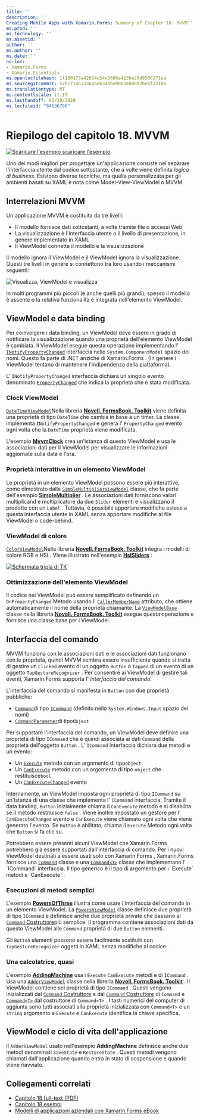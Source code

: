 ```yaml
---
title: ''
description: ''
Creating Mobile Apps with Xamarin.Forms: Summary of Chapter 18. MVVM''
ms.prod: ''
ms.technology: ''
ms.assetid: ''
author: ''
ms.author: ''
ms.date: ''
no-loc:
- Xamarin.Forms
- Xamarin.Essentials
ms.openlocfilehash: 1f180173a42654c54c5686e423ba20d9586271ea
ms.sourcegitcommit: 57bc714633364aeb34aba9803e88802bebf321ba
ms.translationtype: MT
ms.contentlocale: it-IT
ms.lasthandoff: 05/28/2020
ms.locfileid: "84136708"
---
```

# <a name="summary-of-chapter-18-mvvm"></a>Riepilogo del capitolo 18. MVVM

[![Scaricare ](~/media/shared/download.png) l'esempio scaricare l'esempio](https://github.com/xamarin/xamarin-forms-book-samples/tree/master/Chapter18)

Uno dei modi migliori per progettare un'applicazione consiste nel separare l'interfaccia utente dal codice sottostante, che a volte viene definita *logica di business*. Esistono diverse tecniche, ma quella personalizzata per gli ambienti basati su XAML è nota come Model-View-ViewModel o MVVM.

## <a name="mvvm-interrelationships"></a>Interrelazioni MVVM

Un'applicazione MVVM è costituita da tre livelli:

- Il modello fornisce dati sottostanti, a volte tramite file o accessi Web
- La visualizzazione è l'interfaccia utente o il livello di presentazione, in genere implementato in XAML
- Il ViewModel connette il modello e la visualizzazione

Il modello ignora il ViewModel e il ViewModel ignora la visualizzazione. Questi tre livelli in genere si connettono tra loro usando i meccanismi seguenti:

![Visualizza, ViewModel e visualizza](images/ch18fg03.png "MVVM")

In molti programmi più piccoli (e anche quelli più grandi), spesso il modello è assente o la relativa funzionalità è integrata nell'elemento ViewModel.

## <a name="viewmodels-and-data-binding"></a>ViewModel e data binding

Per coinvolgere i data binding, un ViewModel deve essere in grado di notificare la visualizzazione quando una proprietà dell'elemento ViewModel è cambiata. Il ViewModel esegue questa operazione implementando l' [`INotifyPropertyChanged`](xref:System.ComponentModel.INotifyPropertyChanged) interfaccia nello `System.ComponentModel` spazio dei nomi. Questo fa parte di .NET anziché di Xamarin.Forms . (In genere i ViewModel tentano di mantenere l'indipendenza della piattaforma).

L' `INotifyPropertyChanged` interfaccia dichiara un singolo evento denominato [`PropertyChanged`](xref:System.ComponentModel.INotifyPropertyChanged) che indica la proprietà che è stata modificata.

### <a name="a-viewmodel-clock"></a>Clock ViewModel

[`DateTimeViewModel`](https://github.com/xamarin/xamarin-forms-book-samples/blob/master/Libraries/Xamarin.FormsBook.Toolkit/Xamarin.FormsBook.Toolkit/DateTimeViewModel.cs)Nella libreria [**Novell. FormsBook. Toolkit**](https://github.com/xamarin/xamarin-forms-book-samples/tree/master/Libraries/Xamarin.FormsBook.Toolkit/Xamarin.FormsBook.Toolkit) viene definita una proprietà di tipo `DateTime` che cambia in base a un timer. La classe implementa `INotifyPropertyChanged` e genera l' `PropertyChanged` evento ogni volta che la `DateTime` proprietà viene modificata.

L'esempio [**MvvmClock**](https://github.com/xamarin/xamarin-forms-book-samples/tree/master/Chapter18/MvvmClock) crea un'istanza di questo ViewModel e usa le associazioni dati per il ViewModel per visualizzare le informazioni aggiornate sulla data e l'ora.

### <a name="interactive-properties-in-a-viewmodel"></a>Proprietà interattive in un elemento ViewModel

Le proprietà in un elemento ViewModel possono essere più interattive, come dimostrato dalla [`SimpleMultiplierViewModel`](https://github.com/xamarin/xamarin-forms-book-samples/blob/master/Chapter18/SimpleMultiplier/SimpleMultiplier/SimpleMultiplier/SimpleMultiplierViewModel.cs) classe, che fa parte dell'esempio [**SimpleMultiplier**](https://github.com/xamarin/xamarin-forms-book-samples/tree/master/Chapter18/SimpleMultiplier) . Le associazioni dati forniscono valori multiplicand e moltiplicatore da due `Slider` elementi e visualizzano il prodotto con un `Label` . Tuttavia, è possibile apportare modifiche estese a questa interfaccia utente in XAML senza apportare modifiche al file ViewModel o code-behind.

### <a name="a-color-viewmodel"></a>ViewModel di colore

[`ColorViewModel`](https://github.com/xamarin/xamarin-forms-book-samples/blob/master/Libraries/Xamarin.FormsBook.Toolkit/Xamarin.FormsBook.Toolkit/ColorViewModel.cs)Nella libreria [**Novell. FormsBook. Toolkit**](https://github.com/xamarin/xamarin-forms-book-samples/tree/master/Libraries/Xamarin.FormsBook.Toolkit/Xamarin.FormsBook.Toolkit) integra i modelli di colore RGB e HSL. Viene illustrato nell'esempio [**HslSliders**](https://github.com/xamarin/xamarin-forms-book-samples/tree/master/Chapter18/HslSliders) :

[![Schermata tripla di TK](images/ch18fg08-small.png "Modello di colore HSL")](images/ch18fg08-large.png#lightbox "Modello di colore HSL")

### <a name="streamlining-the-viewmodel"></a>Ottimizzazione dell'elemento ViewModel

Il codice nei ViewModel può essere semplificato definendo un `OnPropertyChanged` Metodo usando l' [`CallerMemberName`](xref:System.Runtime.CompilerServices.CallerMemberNameAttribute) attributo, che ottiene automaticamente il nome della proprietà chiamante. La [`ViewModelBase`](https://github.com/xamarin/xamarin-forms-book-samples/blob/master/Libraries/Xamarin.FormsBook.Toolkit/Xamarin.FormsBook.Toolkit/ViewModelBase.cs) classe nella libreria [**Novell. FormsBook. Toolkit**](https://github.com/xamarin/xamarin-forms-book-samples/tree/master/Libraries/Xamarin.FormsBook.Toolkit/Xamarin.FormsBook.Toolkit) esegue questa operazione e fornisce una classe base per i ViewModel.

## <a name="the-command-interface"></a>Interfaccia del comando

MVVM funziona con le associazioni dati e le associazioni dati funzionano con le proprietà, quindi MVVM sembra essere insufficiente quando si tratta di gestire un `Clicked` evento di un oggetto `Button` o `Tapped` di un evento di un oggetto `TapGestureRecognizer` . Per consentire ai ViewModel di gestire tali eventi, Xamarin.Forms supporta l' *interfaccia del comando*.

L'interfaccia del comando si manifesta in `Button` con due proprietà pubbliche:

- [`Command`](xref:Xamarin.Forms.Button.Command)di tipo [`ICommand`](xref:System.Windows.Input.ICommand) (definito nello `System.Windows.Input` spazio dei nomi)
- [`CommandParameter`](xref:Xamarin.Forms.Button.CommandParameter)di tipo`Object`

Per supportare l'interfaccia del comando, un ViewModel deve definire una proprietà di tipo `ICommand` che è quindi associata ai dati `Command` della proprietà dell'oggetto `Button` . L' `ICommand` interfaccia dichiara due metodi e un evento:

- Un [`Execute`](xref:System.Windows.Input.ICommand.Execute(System.Object)) metodo con un argomento di tipo`object`
- Un [`CanExecute`](xref:System.Windows.Input.ICommand.CanExecute(System.Object)) metodo con un argomento di tipo `object` che restituisce`bool`
- Un [`CanExecuteChanged`](xref:System.Windows.Input.ICommand.CanExecuteChanged) evento

Internamente, un ViewModel imposta ogni proprietà di tipo `ICommand` su un'istanza di una classe che implementa l' `ICommand` interfaccia. Tramite il data binding, `Button` inizialmente chiama il `CanExecute` metodo e si disabilita se il metodo restituisce `false` . Viene inoltre impostato un gestore per l' `CanExecuteChanged` evento e `CanExecute` viene chiamato ogni volta che viene generato l'evento. Se `Button` è abilitato, chiama il `Execute` Metodo ogni volta che `Button` si fa clic su.

Potrebbero essere presenti alcuni ViewModel che Xamarin.Forms potrebbero già essere supportati dall'interfaccia di comando. Per i nuovi ViewModel destinati a essere usati solo con Xamarin.Forms , Xamarin.Forms fornisce una [`Command`](xref:Xamarin.Forms.Command) classe e una [`Command<T>`](xref:Xamarin.Forms.Command`1) classe che implementano l' `ICommand` interfaccia. Il tipo generico è il tipo di argomento per i `Execute` metodi e `CanExecute` .

### <a name="simple-method-executions"></a>Esecuzioni di metodi semplici

L'esempio [**PowersOfThree**](https://github.com/xamarin/xamarin-forms-book-samples/tree/master/Chapter18/PowersOfThree) illustra come usare l'interfaccia del comando in un elemento ViewModel. La [`PowersViewModel`](https://github.com/xamarin/xamarin-forms-book-samples/blob/master/Chapter18/PowersOfThree/PowersOfThree/PowersOfThree/PowersViewModel.cs) classe definisce due proprietà di tipo `ICommand` e definisce anche due proprietà private che passano al [ `Command` Costruttore](xref:Xamarin.Forms.Command.%23ctor(System.Action))più semplice. Il programma contiene associazioni dati da questo ViewModel alle `Command` proprietà di due `Button` elementi.

Gli `Button` elementi possono essere facilmente sostituiti con `TapGestureRecognizer` oggetti in XAML senza modifiche al codice.

### <a name="a-calculator-almost"></a>Una calcolatrice, quasi

L'esempio [**AddingMachine**](https://github.com/xamarin/xamarin-forms-book-samples/tree/master/Chapter18/AddingMachine) usa i `Execute` `CanExecute` metodi e di `ICommand` . Usa una [`AdderViewModel`](https://github.com/xamarin/xamarin-forms-book-samples/blob/master/Libraries/Xamarin.FormsBook.Toolkit/Xamarin.FormsBook.Toolkit/AdderViewModel.cs) classe nella libreria [**Novell. FormsBook. Toolkit**](https://github.com/xamarin/xamarin-forms-book-samples/blob/master/Libraries/Xamarin.FormsBook.Toolkit/Xamarin.FormsBook.Toolkit/AdderViewModel.cs) . Il ViewModel contiene sei proprietà di tipo `ICommand` . Questi vengono inizializzati dal [ `Command` Costruttore](xref:Xamarin.Forms.Command.%23ctor(System.Action)) e dal [ `Command` Costruttore](xref:Xamarin.Forms.Command.%23ctor(System.Action,System.Func{System.Boolean})) di `Command` e [ `Command<T>` ](https://docs.microsoft.com/dotnet/api/xamarin.forms.command.-ctor?view=xamarin-forms#Xamarin_Forms_Command__ctor_System_Action_System_Object__System_Func_System_Object_System_Boolean__) dal costruttore di `Command<T>` . I tasti numerici del computer di aggiunta sono tutti associati alla proprietà inizializzata con `Command<T>` e un `string` argomento a `Execute` e `CanExecute` identifica la chiave specifica.

## <a name="viewmodels-and-the-application-lifecycle"></a>ViewModel e ciclo di vita dell'applicazione

Il `AdderViewModel` usato nell'esempio **AddingMachine** definisce anche due metodi denominati `SaveState` e `RestoreState` . Questi metodi vengono chiamati dall'applicazione quando entra in stato di sospensione e quando viene riavviato.

## <a name="related-links"></a>Collegamenti correlati

- [Capitolo 18 full-text (PDF)](https://download.xamarin.com/developer/xamarin-forms-book/XamarinFormsBook-Ch18-Apr2016.pdf)
- [Capitolo 18 esempi](https://github.com/xamarin/xamarin-forms-book-samples/tree/master/Chapter18)
- [Modelli di applicazioni aziendali con Xamarin.Forms eBook](~/xamarin-forms/enterprise-application-patterns/index.md)
